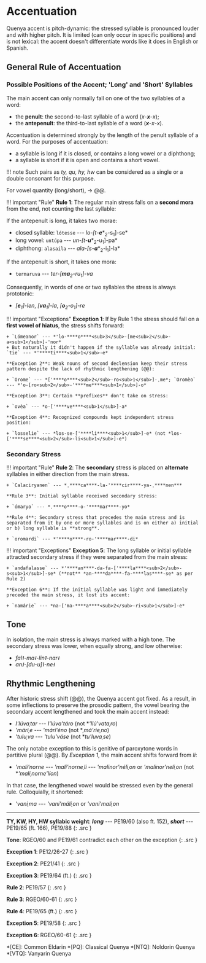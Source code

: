 # Accentuation

Quenya accent is pitch-dynamic: the stressed syllable is pronounced louder and with higher pitch. It is limited (can only occur in specific positions) and is not lexical: the accent doesn't differentiate words like it does in English or Spanish.

## General Rule of Accentuation

### Possible Positions of the Accent; 'Long' and 'Short' Syllables

The main accent can only normally fall on one of the two syllables of a word:

+ the **penult**: the second-to-last syllable of a word (*x*-***x***-*x*);
+ the **antepenult**: the third-to-last syllable of a word (***x***-*x*-*x*).

Accentuation is determined strongly by the length of the penult syllable of a word. For the purposes of accentuation:

+ a syllable is long if it is closed, or contains a long vowel or a diphthong;
+ a syllable is short if it is open and contains a short vowel.

!!! note
	Such pairs as *ty, qu, hy, hw* can be considered as a single or a double consonant for this purpose.

For vowel quantity (long/short), &rarr; @@.

!!! important "Rule"
	**Rule 1**: The regular main stress falls on a **second mora** from the end, not counting the last syllable:
	
If the antepenult is long, it takes two morae:

+ closed syllable: `lótesse` --- *lo-[t*-***e****<sub>2</sub>-s<sub>1</sub>]-se*
+ long vowel: `untúpa` --- *un-[t*-***u****<sub>2</sub>-u<sub>1</sub>]-pa*
+ diphthong: `alasaila` --- *ala-[s*-***a****<sub>2</sub>-i<sub>1</sub>]-la*

If the antepenult is short, it takes one mora:

+ `termaruva` --- *ter-[****ma****<sub>2</sub>-ru<sub>1</sub>]-va*

Consequently, in words of one or two syllables the stress is always prototonic:

+ *[****e****<sub>1</sub>]-len*, *[****va****<sub>1</sub>]-la*, *[****o****<sub>2</sub>-o<sub>1</sub>]-re*

!!! important "Exceptions"
	**Exception 1**: If by Rule 1 the stress should fall on a **first vowel of hiatus**, the stress shifts forward:
	
	+ `Lómeanor` --- *'lo-****o****<sub>3</sub>-[me<sub>2</sub>-a<sub>1</sub>]-'nor*
	+ But naturally it didn't happen if the syllable was already initial: `tie` --- *'****ti****<sub>1</sub>-e*
	
	**Exception 2**: Weak nouns of second declension keep their stress pattern despite the lack of rhythmic lengthening (@@):
	
	+ `Orome` --- *['****o****<sub>2</sub>-ro<sub>1</sub>]-ˌme*; `Oromèo` --- *'o-[ro<sub>2</sub>-'****me****<sub>1</sub>]-o*
	
	**Exception 3**: Certain **prefixes** don't take on stress:
	
	+ `ovèa` --- *o-['****ve****<sub>1</sub>]-a*
	
	**Exception 4**: Recognized compounds kept independent stress position:
	
	+ `losselie` --- *los-se-['****li****<sub>1</sub>]-e* (not *los-['****se****<sub>2</sub>-li<sub>1</sub>]-e*)

### Secondary Stress

!!! important "Rule"
	**Rule 2**: The **secondary** stress is placed on **alternate** syllables in either direction from the main stress.
	
	+ `Calaciryanen` --- *ˌ****ca****-la-'****cir****-ya-ˌ****nen***
	
	**Rule 3**: Initial syllable received secondary stress:
	
	+ `ómaryo` --- *ˌ****o****-o-'****mar****-yo*
	
	**Rule 4**: Secondary stress that precedes the main stress and is separated from it by one or more syllables and is on either a) initial or b) long syllable is **strong**.
	
	+ `oromardi` --- *'****o****-ro-'****mar****-di*
	
!!! important "Exceptions"
	**Exception 5**: The long syllable or initial syllable attracted secondary stress if they were separated from the main stress:
	
	+ `andafalasse` --- *'****an****-da-fa-['****la****<sub>2</sub>-s<sub>1</sub>]-se* (**not** *an-****da****-fa-****las****-se* as per Rule 2)
	
	**Exception 6**: If the initial syllable was light and immediately preceded the main stress, it lost its accent:
	
	+ `namárie` --- *na-['ma-****a****<sub>2</sub>-ri<sub>1</sub>]-e*

## Tone

In isolation, the main stress is always marked with a high tone. The secondary stress was lower, when equally strong, and low otherwise:

+ *fal˦-ma˧-lin˥-nar˧*
+ *an˩-[du-u]˥-ne˧*

## Rhythmic Lengthening

After historic stress shift (@@), the Quenya accent got fixed. As a result, in some inflections to preserve the prosodic pattern, the vowel bearing the secondary accent lengthened and took the main accent instead:

+ *I'lúvaˌtar --- I'lúva'táro* (not \**'Ilú'vataˌro*)
+ *'máriˌe --- 'mári'éno* (not \**ˌmá'rieˌno*)
+ *'tuluˌva --- 'tulu'váse* (not \**tu'luvaˌse*)

The only notabe exception to this is genitive of paroxytone words in partitive plural (@@). By *Exception 1*, the main accent shifts forward from *li*:

+ *'mali'norne --- 'mali'norneˌli --- 'malinor'néliˌon* or *'malinor'neliˌon* (not \**'maliˌnorne'líon*)

In that case, the lengthened vowel would be stressed even by the general rule. Colloquially, it shortened:

+ *'vaniˌma --- 'vani'máliˌon* or *'vani'maliˌon*

----
**TY, KW, HY, HW syllabic weight**: ***long*** --- PE19/60 (also ft. 152), ***short*** --- PE19/65 (ft. 166), PE19/88
{: .src }

**Tone**: RGEO/60 and PE19/61 contradict each other on the exception
{: .src }

**Exception 1**: PE12/26-27
{: .src }

**Exception 2**: PE21/41
{: .src }

**Exception 3**: PE19/64 (ft.)
{: .src }

**Rule 2**: PE19/57
{: .src }

**Rule 3**: RGEO/60-61
{: .src }

**Rule 4**: PE19/65 (ft.)
{: .src }

**Exception 5**: PE19/58
{: .src }

**Exception 6**: RGEO/60-61
{: .src }

*[CE]: Common Eldarin
*[PQ]: Classical Quenya
*[NTQ]: Noldorin Quenya
*[VTQ]: Vanyarin Quenya